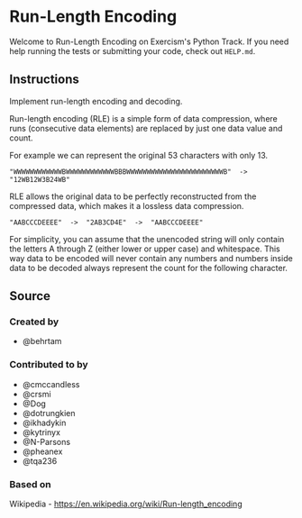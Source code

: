 # Run-Length Encoding

Welcome to Run-Length Encoding on Exercism's Python Track.
If you need help running the tests or submitting your code, check out `HELP.md`.

## Instructions

Implement run-length encoding and decoding.

Run-length encoding (RLE) is a simple form of data compression, where runs (consecutive data elements) are replaced by
just one data value and count.

For example we can represent the original 53 characters with only 13.

```text
"WWWWWWWWWWWWBWWWWWWWWWWWWBBBWWWWWWWWWWWWWWWWWWWWWWWWB"  ->  "12WB12W3B24WB"
```

RLE allows the original data to be perfectly reconstructed from the compressed data, which makes it a lossless data
compression.

```text
"AABCCCDEEEE"  ->  "2AB3CD4E"  ->  "AABCCCDEEEE"
```

For simplicity, you can assume that the unencoded string will only contain the letters A through Z (either lower or
upper case) and whitespace.
This way data to be encoded will never contain any numbers and numbers inside data to be decoded always represent the
count for the following character.

## Source

### Created by

- @behrtam

### Contributed to by

- @cmccandless
- @crsmi
- @Dog
- @dotrungkien
- @ikhadykin
- @kytrinyx
- @N-Parsons
- @pheanex
- @tqa236

### Based on

Wikipedia - https://en.wikipedia.org/wiki/Run-length_encoding